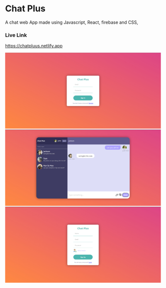 
# Chat Plus

A chat web App made using Javascript, React, firebase and CSS,

### Live Link 
https://chatpluus.netlify.app

![App Screenshot](https://github.com/22Parth/ChatApp/blob/master/screenshots/login.jpg?raw=true)
![App Screenshot](https://github.com/22Parth/ChatApp/blob/master/screenshots/chat.jpg?raw=true)
![App Screenshot](https://github.com/22Parth/ChatApp/blob/master/screenshots/register.jpg?raw=true)


